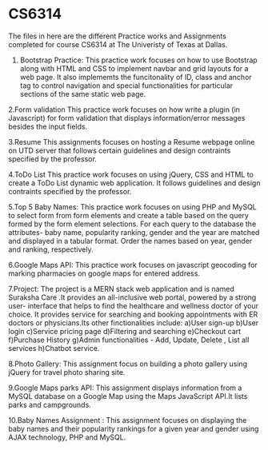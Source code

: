 # CS6314
The files in here are the different Practice works and Assignments completed for course CS6314 at The Univeristy of Texas at Dallas.
1. Bootstrap Practice:
This practice work focuses on how to use Bootstrap along with HTML and CSS to implement navbar and grid layouts for a web page. It also implememts the funcitonality of ID, class and anchor tag to control navigation and special functionalities for particular sections of the same static web page. 

2.Form validation
This practice work focuses on how write a plugin (in Javascript) for form validation that displays information/error messages besides the input fields.

3.Resume 
This assignments focuses on hosting a Resume webpage online on UTD server that follows certain guidelines and design contraints specified by the professor. 

4.ToDo List
This practice work focuses on using jQuery, CSS and HTML to create a ToDo List dynamic web application. It follows guidelines and design contraints specified by the professor.

5.Top 5 Baby Names:
This practice work focuses on using PHP and MySQL to select form from form elements and create a table based on the query formed by the form element selections.
For each query to the database the attributes- baby name, popularity ranking, gender and the year are matched and displayed in a tabular format. Order the names based on year, gender and ranking, respectively.


6.Google Maps API:
This practice work focuses on javascript geocoding for marking pharmacies on google maps for entered address.

7.Project:
The project is a MERN stack web application and is named Suraksha Care .It provides an all-inclusive web portal, powered by a strong user- interface that helps to find the healthcare and wellness doctor of your choice. It provides service for searching and booking appointments with ER doctors or physicians.Its other finctionalities include:
  a)User sign-up
  b)User login
  c)Service pricing page
  d)Filtering and searching 
  e)Checkout cart
  f)Purchase History
  g)Admin functionalities - Add, Update, Delete , List all services
  h)Chatbot service.
  
 8.Photo Gallery:
 This assignment focus on building a photo gallery using jQuery for travel photo sharing site.
 
 9.Google Maps parks API:
 This assignment displays information from a MySQL database on a Google Map using the Maps JavaScript API.It lists parks and campgrounds.  
 
 10.Baby Names Assignment :
 This assignment focuses on displaying the baby names and their popularity rankings for a given year and gender using AJAX technology, PHP and MySQL.
 
